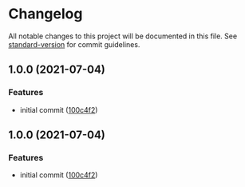 # Changelog

All notable changes to this project will be documented in this file. See [standard-version](https://github.com/conventional-changelog/standard-version) for commit guidelines.

## 1.0.0 (2021-07-04)


### Features

* initial commit ([100c4f2](https://github.com/LJMSU/slyte/commit/100c4f2bec8cb052299338567e06003df5be2740))

## 1.0.0 (2021-07-04)


### Features

* initial commit ([100c4f2](https://github.com/LJMSU/slyte/commit/100c4f2bec8cb052299338567e06003df5be2740))
